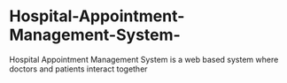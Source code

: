 # Hospital-Appointment-Management-System-
Hospital Appointment Management System is a web based system where doctors and patients interact together 
